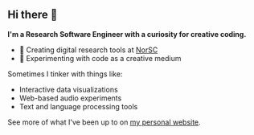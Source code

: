 ## Hi there 👋

**I'm a Research Software Engineer with a curiosity for creative coding.**

- 🔬 Creating digital research tools at [NorSC](https://www.northumbria.ac.uk/about-us/academic-departments/computer-and-information-sciences/research/northumbria-social-computing/)
- 🎨 Experimenting with code as a creative medium


Sometimes I tinker with things like:
- Interactive data visualizations
- Web-based audio experiments
- Text and language processing tools

See more of what I've been up to on [my personal website](https://relevant.space/).

<!--
**not-dalia/not-dalia** is a ✨ _special_ ✨ repository because its `README.md` (this file) appears on your GitHub profile.

Here are some ideas to get you started:

- 🔭 I’m currently working on ...
- 🌱 I’m currently learning ...
- 👯 I’m looking to collaborate on ...
- 🤔 I’m looking for help with ...
- 💬 Ask me about ...
- 📫 How to reach me: ...
- 😄 Pronouns: ...
- ⚡ Fun fact: ...
-->
